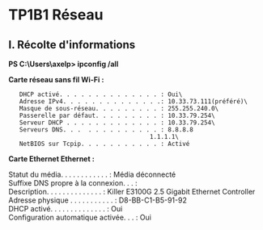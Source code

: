 # TP1B1 Réseau



## I. Récolte d'informations


**PS C:\Users\axelp> ipconfig /all**


**Carte réseau sans fil Wi-Fi :**

```   
   DHCP activé. . . . . . . . . . . . . . : Oui\
   Adresse IPv4. . . . . . . . . . . . . .: 10.33.73.111(préféré)\
   Masque de sous-réseau. . . . . . . . . : 255.255.240.0\
   Passerelle par défaut. . . . . . . . . : 10.33.79.254\
   Serveur DHCP . . . . . . . . . . . . . : 10.33.79.254\
   Serveurs DNS. . .  . . . . . . . . . . : 8.8.8.8
                                       1.1.1.1\
   NetBIOS sur Tcpip. . . . . . . . . . . : Activé
```



 **Carte Ethernet Ethernet :**

   Statut du média. . . . . . . . . . . . : Média déconnecté\
   Suffixe DNS propre à la connexion. . . :\
   Description. . . . . . . . . . . . . . : Killer E3100G 2.5 Gigabit Ethernet Controller\
   Adresse physique . . . . . . . . . . . : D8-BB-C1-B5-91-92\
   DHCP activé. . . . . . . . . . . . . . : Oui\
   Configuration automatique activée. . . : Oui



